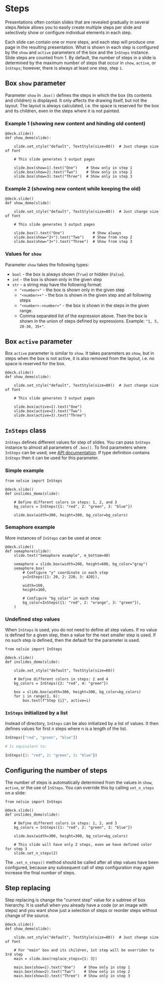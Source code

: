 # Steps

Presentations often contain slides that are revealed gradually in several steps.Nelsie allows you to easily create multiple steps per slide and selectively show or configure individual elements in each step.

Each slide can contain one or more steps, and each step will produce one page in the resulting presentation. What is shown in each step is configured by the `show` and `active` parameters of the box and the `InSteps` instance.
Slide steps are counted from 1. By default, the number of steps in a slide is determined by the maximum number of steps that occur in `show`, `active`, or `InSteps`; however, there is always at least one step, step `1`.


## Box `show` parameter

Parameter `show` in `.box()` defines the steps in which the box (its contents and children) is displayed. It only affects the drawing itself, but not the layout. The layout is always calculated, i.e. the space is reserved for the box and its children, even in the steps where it is not painted.

### Example 1 (showing new content and hinding old content)

```nelsie
@deck.slide()
def show_demo(slide):

    slide.set_style("default", TextStyle(size=80))  # Just change size of font

    # This slide generates 3 output pages

    slide.box(show=1).text("One")    # Show only in step 1
    slide.box(show=2).text("Two")    # Show only in step 2
    slide.box(show=3).text("Three")  # Show only in step 3
```

### Example 2 (showing new content while keeping the old)

```nelsie
@deck.slide()
def show_demo(slide):

    slide.set_style("default", TextStyle(size=80))  # Just change size of font

    # This slide generates 3 output pages

    slide.box().text("One")             # Show always
    slide.box(show="2+").text("Two")    # Show from step 2
    slide.box(show="3+").text("Three")  # Show from step 3
```

### Values for `show`

Parameter `show` takes the following types:

* `bool` - the box is always shown (`True`) or hidden (`False`).
* `int` - the box is shown only in the given step
* `str` - a string may have the following format:
    * `"<number>"` - the box is shown only in the given step
    * `"<number>+"` - the box is shown in the given step and all following steps
    * `"<number>-<number>"` - the box is shown in the steps in the given range.
    * Comma separated list of the expression above. Then the box is shown in the union of steps defined by expressions. Example: `"1, 5, 20-30, 35+"`.



## Box `active` parameter

Box `active` parameter is similar to `show`. It takes parameters as `show`, but
in steps when the box is not active, it is also removed from the layout, i.e. no space is reserved for the box.

```nelsie
@deck.slide()
def show_demo(slide):

    slide.set_style("default", TextStyle(size=80))  # Just change size of font

    # This slide generates 3 output pages

    slide.box(active=1).text("One")
    slide.box(active=2).text("Two")
    slide.box(active=3).text("Three")
```

## `InSteps` class

`InSteps` defines different values for step of slides.
You can pass `InSteps` instance to almost all parameters of `.box()`.
To find parameters where `InSteps` can be used, see [API documentation](https://spirali.github.io/nelsie/api_doc/nelsie.html#BoxBuilder.box).
If type definition contains `InSteps` then it can be used for this parameter.


### Simple example

```nelsie
from nelsie import InSteps

@deck.slide()
def inslides_demo(slide):

    # Define different colors in steps: 1, 2, and 3
    bg_colors = InSteps({1: "red", 2: "green", 3: "blue"})

    slide.box(width=300, height=300, bg_color=bg_colors)
```

### Semaphore example

More instances of `InSteps` can be used at once:

```nelsie
@deck.slide()
def semaphore(slide):
    slide.text("Semaphore example", m_bottom=40)

    semaphore = slide.box(width=200, height=600, bg_color="gray")
    semaphore.box(
        # Configure "y" coordinate in each step
        y=InSteps({1: 20, 2: 220, 3: 420}),

        width=160,
        height=160,

        # Configure "bg_color" in each step
        bg_color=InSteps({1: "red", 2: "orange", 3: "green"}),
    )
```

### Undefined step values

When `InSteps` is used, you do not need to define all step values.
If no value is defined for a given step, then a value for the next smaller step is used. If no such step is defined, then the default for the parameter is used.

```nelsie
from nelsie import InSteps

@deck.slide()
def inslides_demo(slide):

    slide.set_style("default", TextStyle(size=60))

    # Define different colors in steps: 2 and 4
    bg_colors = InSteps({2: "red", 4: "green"})

    box = slide.box(width=300, height=300, bg_color=bg_colors)
    for i in range(1, 6):
        box.text(f"Step {i}", active=i)
```


### `InSteps` initialized by a list

Instead of directory, `InSteps` can be also initialized by a list of values.
It then defines values for first n steps where n is a length of the list.

```python
InSteps(["red", "green", "blue"])

# Is equivalent to:

InSteps({1: "red", 2: "green", 3: "blue"})
```

## Configuring the number of steps

The number of steps is automatically determined from the values in `show`, `active`, or the use of `InSteps`. You can override this by calling `set_n_steps` on a slide:

```nelsie
from nelsie import InSteps

@deck.slide()
def inslides_demo(slide):

    # Define different colors in steps: 1, 2, and 3
    bg_colors = InSteps({1: "red", 2: "green", 3: "blue"})

    slide.box(width=300, height=300, bg_color=bg_colors)

    # This slide will have only 2 steps, even we have defined color for step 3
    slide.set_n_steps(2)
```

The `.set_n_steps()` method should be called after all step values have been configured, because any subsequent call of step configuration may again increase the final number of steps.

## Step replacing

Step replacing is change the "current step" value for a subtree of box hierarchy.
It is usefull when you already have a code (or an image with steps) and you want show
just a selection of steps or reorder steps without change of the source.


```nelsie
@deck.slide()
def show_demo(slide):

    slide.set_style("default", TextStyle(size=80))  # Just change size of font

    # For "main" box and its children, 1st step will be overriden to 3rd step
    main = slide.box(replace_steps={1: 3})

    main.box(show=1).text("One")    # Show only in step 1
    main.box(show=2).text("Two")    # Show only in step 2
    main.box(show=3).text("Three")  # Show only in step 3
```